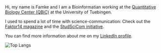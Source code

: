 <!---- 👋 Hi, I’m @famosab
- 👀 I’m interested in ...
- 🌱 I’m currently learning ...
- 💞️ I’m looking to collaborate on ...
- 📫 How to reach me ...


famosab/famosab is a ✨ special ✨ repository because its `README.md` (this file) appears on your GitHub profile.
You can click the Preview link to take a look at your changes.

[![My GitHub Stats](https://github-readme-stats.vercel.app/api/?username=famosab&count_private=true&theme=github_dark&showicons=true&hide=stars)]()
--->

Hi, my name is Famke and I am a Bioinformatian working at the [Quantitative Biology Center (QBiC)](https://uni-tuebingen.de/en/research/research-infrastructure/quantitative-biology-center-qbic/) at the University of Tuebingen. 

<!----I am currently working on genome scale metabolic models of pathogenic bacteria. --->
I used to spend a lot of time with science-communication: Check out the [Faktor14 magazine](https://www.faktor14magazin.de/) 
and the [StudSciCom initiative](https://www.stud-scicom.de/).

You can find more information about me on my [LinkedIn profile](https://www.linkedin.com/in/famke-b%C3%A4uerle-b2123a198/).

![Top Langs](https://github-readme-stats.vercel.app/api/top-langs/?username=famosab&hide_progress=true&count_private=true)
